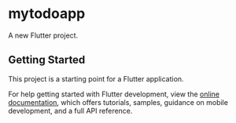 # mytodoapp

A new Flutter project.

## Getting Started

This project is a starting point for a Flutter application.





For help getting started with Flutter development, view the
[online documentation](https://docs.flutter.dev/), which offers tutorials,
samples, guidance on mobile development, and a full API reference.

